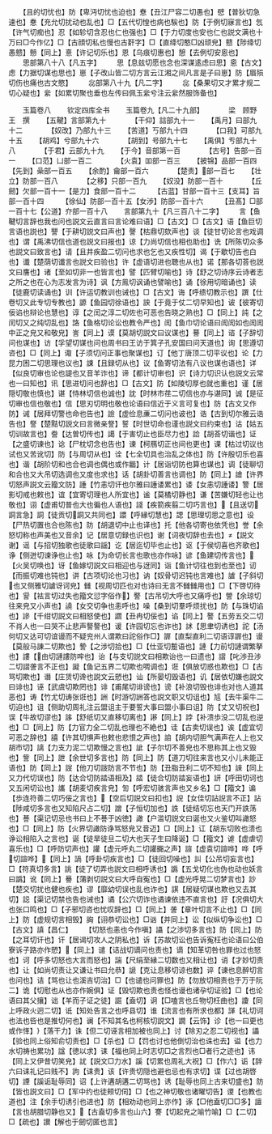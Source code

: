 <!-- { "loadSidebar": true } -->
　　【且的切忧也】防【卑沔切忧也迫也】憃【丑江尸容二切愚也】憵【普狄切急速也】惷【充允切扰动也乱也】□【五代切惶也病也騃也】防【于例切寐言也】忥【许气切痴也】忍【如轸切含忍也仁也强也】□【于力切度也安也仁也説文满也十万曰□今作亿】□【古顔切私也慢也古姧字】□【直绛切憨□凶顽皃】戆【陟绛切愚戆】戅【同上】憙【许记切乐也】恩【乌痕切惠也】憩【去例切安恖也】
　　思部第八十八【凡五字】
　　思【息兹切愿也念也深谋逺虑曰思】恖【古文】虑【力据切谋也思也】崽【子改山皆二切方言云江湘之间凡言是子曰崽】防【眉殒切伤也痛也古文愍】
　　惢部第八十九【凡二字】
　　惢【桑果切又才累才规二切心疑也】繠【如累切聚也垂也左传曰佩玉繠兮注云繠然服饰备也】

　　玉篇卷八
　　钦定四库全书
　　玉篇卷九【凡二十九部】　　　　梁　顾野王　撰
　　【五鞬】言部第九十　　　　【干仰】誩部九十一
　　【禹月】曰部九十二　　　　【奴改】乃部九十三
　　【苦道】丂部九十四　　　　【口我】可部九十五
　　【胡鸡】兮部九十六　　　　【胡到】号部九十七
　　【禹俱】亐部九十八　　　　【于君】云部九十九
　　【于今】音部第一百　　　　【古号】告部一百一
　　【口范】凵部一百二　　　　【火袁】吅部一百三
　　【披锦】品部一百四　　　　【先到】喿部一百五
　　【余酌】龠部一百六　　　　【楚责】部一百七
　　【壮立】防部一百八　　　　【之移】只部一百九
　　【奴没】防部一百十　　　　【丘劒】欠部一百十一【是力】食部一百十二　　　【古蓝】甘部一百十三【支耳】旨部一百十四　　　【徐仙】防部一百十五【女渉】防部一百十六　　　【丑髙】□部一百十七【公道】夰部一百十八
　　言部第九十【凡三百八十二字】
　　言【鱼鞬切言辞也我也问也説文云直言曰言论难曰语】□【古文】□【古文】语【鱼巨切言语也説也】譻【于耕切説文曰声也】謦【枯鼎切欬声也】谈【徒甘切论言也戏调也】谓【禹沸切信也道也説文曰报也】谅【力尚切信也相也助也】诜【所陈切众多也説文曰致言也】请【且井疾盈二切问也求也乞也又疾性切】谒【于歇切告也白也】谶【楚荫切谶言也説文曰验也】许【虚语切进也聴也从也】诺【那各切荅也説文曰譍也】诸【至如切非一也皆言也】譬【匹臂切喻也】诗【舒之切诗序云诗者志之所之也在心为志发言为诗】讽【方鳯切讽诵也譬喻也】诵【徐用切暗诵也】读【徒鹿切读诵也】训【许运切教训也诫也】□【古文】诲【呼缋切教示也】譔【仕卷切又此专切专教也】謜【鱼园切徐语也】詇【于竟于仗二切早知也】诐【彼寄切佞谄也辩论也慧也】谆【之闰之淳二切佐也可恶也告晓之熟也】□【同上】訰【之闰切又之纯切乱也】詻【鱼格切论讼也教令严也】訚【鱼巾切论语曰訚訚如也訚訚中正之皃又和敬皃】訔【同上】谟【莫胡切説文曰议谋也】謩【同上】谘【子辞切问也谋也】访【孚望切谋也问也周书曰王访于箕子孔安国曰问天道也】询【思遵切咨也】□【同上】诹【子须切问正事也聚谋也】订【他丁唐顶二切平议也】论【力昆力困二切思理也议也】誎【且録切从也】议【鱼寄切法有八议也谋也语也】详【似良切审也论也諟也又音羊诈也】谛【都计切审也】识【诗力切识认也説文云常也一曰知也】讯【思进切问也辞也】□【古文】防【如陵切厚也就也重也】谨【居隠切敬也慎也】谌【恃林切信也诚也】訦【时林市荏二切信也亦与谌同】诚【是征切审也信也敬也】信【思刃切明也敬也论语曰信近于义言可复也】防【古文又作防】诫【居拜切警也命也告也】譣【虚俭息亷二切问也诐也】诰【古到切尔雅云诰告也】詧【楚黠切説文曰言微亲詧】誓【时世切命也谨也説文曰约束也】诂【姑五切训故言也】誊【达曽切传也】譪【于害切止也臣尽力也】詥【胡荅切谐也】证【之盛切谏也】谂【尸枕切念也告也】谏【柯鴈切正也间也更也】课【枯过切议也试也又苦讹切】防【与周切从也】诠【七全切具也治乱之体也】防【许殷切乐也喜也】谐【胡阶切和也合也调也偶也或作龤】计【居诣切防也算也谋也】调【徒聊切和合也又大吊切选调也又度也求也】话【胡卦切善言也调也】防【同上】譮【许界切怒声説文云籀文防】諈【竹恚切讦也尔雅曰諈诿累也】诿【女恚切諈诿】警【居影切戒也敕也】谊【宜寄切理也人所宜也】谧【莫橘切静也】谦【苦嫌切轻也让也敬也】诩【虚甫切普也大也徧也人语也】諓【疾箭疾翦二切巧言也】【且送切詷言急】詷【徒贡切詷又共同也】譞【呼縁切慧也】諰【思理切思之意也】设【尸热切置也合也陈也】防【胡退切中止也译也】托【他各切寄也依凭也】誉【余怒切称也声美也又音余】记【居意切録也识也】谢【词夜切辞也去也】【説文谢】谣【与招切独歌也徒歌曰謡】讫【居迄切毕也止也】讴【于侯切喜也齐歌也】诤【侧迸切谏诤也止也】咏【为命切长言也歌也亦作咏】谚【鱼建切传言也】【火吴切唤也】讶【鱼嫁切説文曰相迎也与迓同】诣【鱼计切往也到也至也】讱【而振切难也钝也】讲【古项切论也习也】讷【奴骨切迟钝也言难也】謯【子斜切也又侧雅切謯讶诃皃】雠【视周切匹也对也诗曰无言不雠雠用也】□【下啓切待也】諐【袪言切过失也籀文愆字俗作】譥【古吊切大呼也又痛呼也】謍【余琼切往来皃又小声也】譊【女交切争也恚呼也】噪【桑到切羣呼烦扰也】防【与珠切谄也】謲【千绀切説文曰相怒使也】讇【丑冉切佞也】谄【同上】謷【五劳五交二切不肖人也一曰哭不止悲声謷謷也】谖【许园切忘也诈也】訹【思聿切诱也】詑【汤何切又达可切谊谩而不疑兖州人谓欺曰詑俗作□】謘【直梨直利二切语谆謘也】谩【莫般马諌二切欺也】謺【之涉切拾也】□【仕亚切蹔语也】謰【力前切謰谓繁拏也】謱【由切謰謱防哰也】诒【与支切説文曰相欺诒也一曰遗也】謵【叱渉丑渉二切謵詟言不正也】譺【鱼记五界二切欺也啁调也】诳【俱放切惑也欺也】□【古骂切欺也】谮【庄赁切谗也説文云愬也】讪【所晏切毁语也】讥【居依切嫌也説文曰诽也】诬【武虞切欺罔也】诽【甫尾切诽谤也】谤【补浪切毁也诽也对也人道其恶也】诪【竹尤切诪张诳也】詶【时游切詶答也説文职又切诅也】訄【去牛渠牛二切迫也】诅【侧助切周礼注云盟诅主于要誓大事曰盟小事曰诅】防【丈又切祝也】误【牛故切谬也】誃【舒纸切又直移切离也】謻【同上】誖【补溃歩没二切乱也逆也】□【同上】防【力官力全二切乱也理也不絶也】诖【古卖切误也】诶【虚宜切可恶之辞也】譆【许其切惧声也敕也悲恨之声也】詯【胡内切胆气满声在人上也又胡市切】謧【力支力泥二切欺慢之言也】訿【子尔切不善皃也不思称其上也又毁也】訾【同上】詍【余世切多言也】防【同上】防【道刀切往来言也又小儿未能正语也】防【同上】詜【他刀切詜防言不节也】防【丑脂丑利二切不知也】誺【同上又力代切误也】防【达合切防誻语相及】誻【徒合切防誻妄语也】訮【呼田切诃也又五闲切讼也】讗【胡麦切疾言皃】訇【呼宏切骇言声也又乡名】□【籀文】谝【歩连符善二切巧佞之言也】【空后切説文曰扣也】誽【女佳切詀誽言不正】詀【陟咸切多言也又知陷尺占二切】譄【子恒切加也】詄【徒结切忘也天门开詄荡也】諅【渠记切忌也书曰上不諅于凶徳】譀【户滥切説文曰诞也又火鉴切叫譀怒也】□【同上】防【火界切譀防诤骂怒皃又音迈】□【同上】讧【胡东切败也溃也诤讼相陷入之言也】诞【徒旱徒旦二切大也天子生曰降诞】□【籀文】谑【虚虐切喜乐也】□【呼防切声也】讙【虚元呼丸二切讙嚻之声】諠【虚袁切諠哗】哗【呼切諠哗】【同上】諣【呼卦切疾言也】□【徒回切噪也】訆【公吊切妄言也】□【符真切多言】誂【徒了切弄也説文曰相呼诱也】譌【五戈切化也伪也动也妖言曰譌】讹【同上】謈【蒲剥切説文曰大呼自寃也】□【虚光呼晃二切梦言也】訬【楚交切扰也健也疾也】谬【靡幼切误也乱也诈也】諆【居疑切谋也欺也又去其切】誋【渠记切禁也告也诫也】谲【公穴切诈也谲谏依违不直言也】訏【况俱切大也张口鸣也】□【子邪切咨也忧叹辞也】□【同上】詟【章叶切言不止也】□【同上】防【虚规切言相毁】詾【诩恭切讼也】□讻【并同上】讼【似纵切争讼也】□【古文】謓【昌仁】
　　【切怒也恚也今作嗔】讘【之渉切多言也】防【同上】防【之耳切讦也】讦【居谒切攻人之阴私也】诉【苏故切讼也告诉寃枉也论语曰公伯寮诉子路亦作愬】【同上】谴【诘战切谪问也责也】谪【知革切咎也罪也过也怒也】诃【呼多切怒也大言而怒也】諯【尺绢至縁二切数也又相让也】诮【才妙切责也】让【如尚切责让又谦让书曰允恭】謕【克让息移切谅也数】谇【谏也息醉切言也问也】诘【骂也让也溪吉切治】□【也谴也问罪也】防【勿放切相责也于万于阮二】诡【切慰也从也亦作婉俱】证【毁切欺也责也怪也谩也诸孕切证验】□【也论语曰其父攘】诎【羊而子证之徒】誳【盍切】诇【□嗑言也丘物切枉曲也】讂【同上呼政火迥二切】诋【知处告言之也呼县切】谁【流言也有所求也都】諽【礼切诃也法也呰也是推切何也】谰【不知其名也柯核切説文】譋【云饰】诊【也一曰更也或作愅】【落干力】诛【但二切诬言相加被也同上】讨【除刃之忍二切视也】讄【验也同上俗知俞切责也】□【杀也】□【罚也讨也他倒切治也诛也去】谥【也力水切祷也累功】諡【徳以求】诔【福也同上时志切□之言烈也□者行之迹也】讳【同上又伊昔切笑皃】訧【説文□力水】謑【切累也周礼大祝】□【作六】诟【辞六曰诔礼记曰贱不】訽【诔贵】该【许贵切隠也避也忌也有求切】谍【过也胡啓切】諲【謑诟耻辱同】诏【上许遘胡遘二切骂也】诱【耻辱也同上古来切盛也】防【皆也説文曰】□【军中约也徒颊切伺】□【也之神切敬也诸曜切告】谡【也教也道也】注【余手切诱引也进也】防【相劝动也同上亦作】诼【□他盍切□□多】譠【言也胡腊切静也又】【古盍切多言也山六】謇【切起皃之喻竹喻】□【二切】□【疏也】讃【解也于劒切匿也言】
